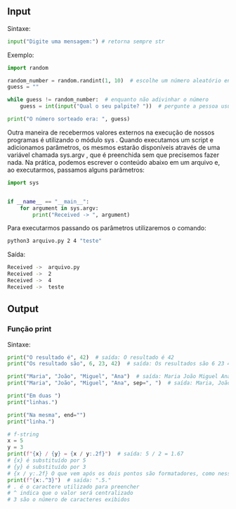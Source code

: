 ## Input

Sintaxe:
```py
input("Digite uma mensagem:") # retorna sempre str
```

Exemplo:
```python
import random

random_number = random.randint(1, 10)  # escolhe um número aleatório entre 1 e 10
guess = ""

while guess != random_number:  # enquanto não adivinhar o número
    guess = int(input("Qual o seu palpite? "))  # pergunte a pessoa usuária um número

print("O número sorteado era: ", guess)
```

Outra maneira de recebermos valores externos na execução de nossos programas é utilizando o módulo sys . Quando executamos um script e adicionamos parâmetros, os mesmos estarão disponíveis através de uma variável chamada sys.argv , que é preenchida sem que precisemos fazer nada. Na prática, podemos escrever o conteúdo abaixo em um arquivo e, ao executarmos, passamos alguns parâmetros:

```python
import sys


if __name__ == "__main__":
    for argument in sys.argv:
        print("Received -> ", argument)
```

Para executarmos passando os parâmetros utilizaremos o comando:
```sh
python3 arquivo.py 2 4 "teste"
```

Saída:
```sh
Received ->  arquivo.py
Received ->  2
Received ->  4
Received ->  teste
```

## Output

### Função print

Sintaxe:
```python
print("O resultado é", 42)  # saída: O resultado é 42
print("Os resultado são", 6, 23, 42)  # saída: Os resultados são 6 23 42

print("Maria", "João", "Miguel", "Ana")  # saída: Maria João Miguel Ana
print("Maria", "João", "Miguel", "Ana", sep=", ")  # saída: Maria, João, Miguel, Ana

print("Em duas ")
print("linhas.")

print("Na mesma", end="")
print("linha.")

# f-string
x = 5
y = 3
print(f"{x} / {y} = {x / y:.2f}")  # saída: 5 / 2 = 1.67
# {x} é substituído por 5
# {y} é substituído por 3
# {x / y:.2f} O que vem após os dois pontos são formatadores, como nesse exemplo, duas casas decimais (.2f).
print(f"{x:.^3}")  # saída: ".5."
# . é o caractere utilizado para preencher
# ^ indica que o valor será centralizado
# 3 são o número de caracteres exibidos
```